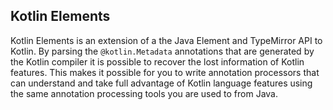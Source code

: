 Kotlin Elements
-----------------
Kotlin Elements is an extension of a the Java Element and TypeMirror API to Kotlin. By parsing the `@kotlin.Metadata` annotations that are generated by the Kotlin compiler it is possible to recover the lost information of Kotlin features. This makes it possible for you to write annotation processors that can understand and take full advantage of Kotlin language features using the same annotation processing tools you are used to from Java. 
